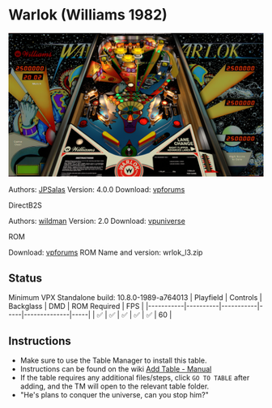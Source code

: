 # Warlok (Williams 1982)

![Table Preview](../../images/vpx-warlok--williams-preview.jpg)

Authors: [JPSalas](https://www.vpforums.org/index.php?showuser=277)
Version: 4.0.0
Download: [vpforums](https://www.vpforums.org/index.php?app=downloads&showfile=14371)

DirectB2S

Authors: [wildman](https://vpuniverse.com/profile/5-wildman/)
Version: 2.0
Download: [vpuniverse](https://vpuniverse.com/files/file/2847-warlok-williams-1982/)

ROM

Download: [vpforums](http://www.vpforums.org/index.php?app=downloads&showfile=804)
ROM Name and version: wrlok_l3.zip

## Status 

Minimum VPX Standalone build: 10.8.0-1989-a764013
| Playfield | Controls | Backglass | DMD | ROM Required | FPS | 
|-----------|----------|-----------|-----|--------------|-----|
| :white_check_mark: | :white_check_mark: | :white_check_mark: | :white_check_mark: | :white_check_mark: | 60 |

## Instructions

- Make sure to use the Table Manager to install this table.
- Instructions can be found on the wiki [Add Table - Manual](https://github.com/LegendsUnchained/vpx-standalone-alp4k/wiki/%5B04%5D-%F0%9F%A7%A1-TM-%E2%80%90-Other-Features#add-table---manual)
- If the table requires any additional files/steps, click `GO TO TABLE` after adding, and the TM will open to the relevant table folder.
- "He's plans to conquer the universe, can you stop him?"

